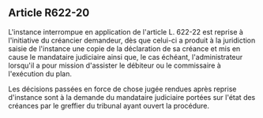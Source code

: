 Article R622-20
----
L'instance interrompue en application de l'article L. 622-22 est reprise à
l'initiative du créancier demandeur, dès que celui-ci a produit à la juridiction
saisie de l'instance une copie de la déclaration de sa créance et mis en cause
le mandataire judiciaire ainsi que, le cas échéant, l'administrateur lorsqu'il a
pour mission d'assister le débiteur ou le commissaire à l'exécution du plan.

Les décisions passées en force de chose jugée rendues après reprise d'instance
sont à la demande du mandataire judiciaire portées sur l'état des créances par
le greffier du tribunal ayant ouvert la procédure.
